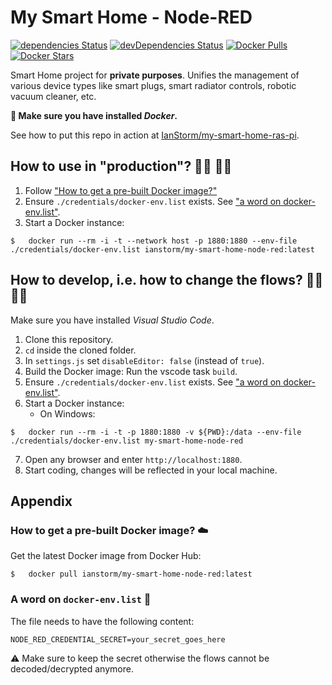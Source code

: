 # My Smart Home - Node-RED

[![dependencies Status](https://david-dm.org/ianstorm/my-smart-home-node-red/status.svg)](https://david-dm.org/ianstorm/my-smart-home-node-red)
[![devDependencies Status](https://david-dm.org/ianstorm/my-smart-home-node-red/dev-status.svg)](https://david-dm.org/ianstorm/my-smart-home-node-red?type=dev)
[![Docker Pulls](https://img.shields.io/docker/pulls/ianstorm/my-smart-home-node-red)](https://hub.docker.com/r/ianstorm/my-smart-home-node-red)
[![Docker Stars](https://img.shields.io/docker/stars/ianstorm/my-smart-home-node-red)](https://hub.docker.com/r/ianstorm/my-smart-home-node-red)

Smart Home project for **private purposes**.
Unifies the management of various device types like smart plugs, smart radiator controls, robotic vacuum cleaner, etc.

**🐳 Make sure you have installed *Docker*.**

See how to put this repo in action at [IanStorm/my-smart-home-ras-pi](https://github.com/IanStorm/my-smart-home-ras-pi).


## How to use in "production"? 👨‍💼 👩‍💼
1. Follow ["How to get a pre-built Docker image?"](#-how-to-get-a-pre-built-docker-image-☁️)
2. Ensure `./credentials/docker-env.list` exists. See ["a word on docker-env.list"](#-a-word-on-docker-env.list-📝).
2. Start a Docker instance:
```
$	docker run --rm -i -t --network host -p 1880:1880 --env-file ./credentials/docker-env.list ianstorm/my-smart-home-node-red:latest
```


## How to develop, i.e. how to change the flows? 👨‍💻 👩‍💻

Make sure you have installed *Visual Studio Code*.

1. Clone this repository.
2. `cd` inside the cloned folder.
3. In `settings.js` set `disableEditor: false` (instead of `true`).
4. Build the Docker image: Run the vscode task `build`.
5. Ensure `./credentials/docker-env.list` exists. See ["a word on docker-env.list"](#-a-word-on-docker-env.list-📝).
6. Start a Docker instance:
	* On Windows:
```
$	docker run --rm -i -t -p 1880:1880 -v ${PWD}:/data --env-file ./credentials/docker-env.list my-smart-home-node-red
```
7. Open any browser and enter `http://localhost:1880`.
8. Start coding, changes will be reflected in your local machine.


## Appendix


### How to get a pre-built Docker image? ☁️

Get the latest Docker image from Docker Hub:
```
$	docker pull ianstorm/my-smart-home-node-red:latest
```


### A word on `docker-env.list` 📝
The file needs to have the following content:
```
NODE_RED_CREDENTIAL_SECRET=your_secret_goes_here
```
⚠️ Make sure to keep the secret otherwise the flows cannot be decoded/decrypted anymore.
